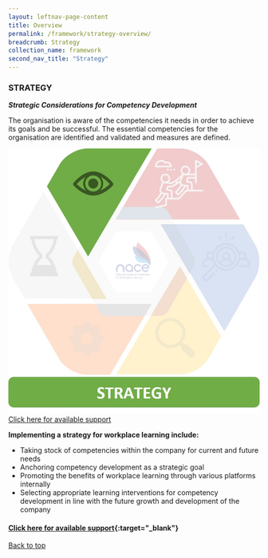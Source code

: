 ```yaml
---
layout: leftnav-page-content
title: Overview
permalink: /framework/strategy-overview/
breadcrumb: Strategy
collection_name: framework
second_nav_title: "Strategy"
---
```




### **STRATEGY**
***Strategic Considerations for Competency Development***

The organisation is aware of the competencies it needs in order to achieve its goals and be successful. 
The essential competencies for the organisation are identified and validated and measures are defined.

<div class="row">
    <div class="col is-6">
		<figure style="margin:0;">
			<img src="/images/framework-icon/strategy-icon.jpg">
			<a href="https://nyp-wpl-staging.netlify.com/framework/strategy-support/" target="_blank"> Click here for available support</a>
		<figcaption class="has-text-justified-weight-normal" style="color:#FF0000"> </figcaption>
		</figure>
	</div>
	<div class="col is-6">
        <p>	
		<b>Implementing a strategy for workplace learning include:</b>
            <ul>
                <li>Taking stock of competencies within the company for current and future needs</li>
                <li>Anchoring competency development as a strategic goal</li>
		<li>Promoting the benefits of workplace learning through various platforms internally</li>
                <li>Selecting appropriate learning interventions for competency development in line with the future growth and development of the company</li>		    
            </ul>
		</p>
	</div>
</div>


#### [Click here for available support](https://nyp-wpl-staging.netlify.com/framework/strategy-support/){:target="_blank"}

[Back to top](#top)
